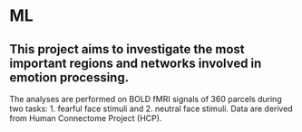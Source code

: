 # ML

## This project aims to investigate the most important regions and networks involved in emotion processing.
The analyses are performed on BOLD fMRI signals of 360 parcels during two tasks: 1. fearful face stimuli and 2. neutral face stimuli.
Data are derived from Human Connectome Project (HCP).
